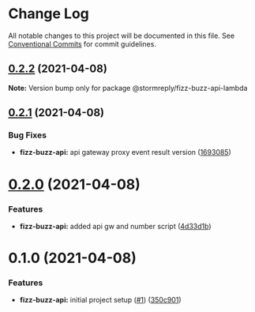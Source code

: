 # Change Log

All notable changes to this project will be documented in this file.
See [Conventional Commits](https://conventionalcommits.org) for commit guidelines.

## [0.2.2](https://github.com/stormreply/fizz-buzz-api/compare/0.2.1...0.2.2) (2021-04-08)

**Note:** Version bump only for package @stormreply/fizz-buzz-api-lambda





## [0.2.1](https://github.com/stormreply/fizz-buzz-api/compare/0.2.0...0.2.1) (2021-04-08)


### Bug Fixes

* **fizz-buzz-api:** api gateway proxy event result version ([1693085](https://github.com/stormreply/fizz-buzz-api/commit/1693085c9c0c15d17eb4b77993ac82eada371547))





# [0.2.0](https://github.com/stormreply/fizz-buzz-api/compare/0.1.0...0.2.0) (2021-04-08)


### Features

* **fizz-buzz-api:** added api gw and number script ([4d33d1b](https://github.com/stormreply/fizz-buzz-api/commit/4d33d1b4515b1c31e750a47075bd4ae766b031e3))





# 0.1.0 (2021-04-08)


### Features

* **fizz-buzz-api:** initial project setup ([#1](https://github.com/stormreply/fizz-buzz-api/issues/1)) ([350c901](https://github.com/stormreply/fizz-buzz-api/commit/350c901351a79bd9bdaa2d3b36bbee9312aa5c04))
